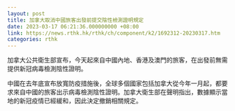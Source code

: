 ```yaml
---
layout: post
title: 加拿大取消中國旅客出發前提交陰性檢測證明規定
date: 2023-03-17 06:21:36.000000000 +08:00
link: https://news.rthk.hk/rthk/ch/component/k2/1692312-20230317.htm
categories: rthk
---
```


加拿大公共衛生部宣布，今天起來自中國內地、香港及澳門的旅客，在出發前無需提供新冠病毒檢測陰性證明。

中國在去年底宣布放寬防疫措施後，全球多個國家包括加拿大從今年一月起，都要求來自中國的旅客出示病毒檢測陰性證明。加拿大衛生部在聲明指出，數據顯示當地的新冠疫情已經緩和，因此決定撤銷相關規定。
